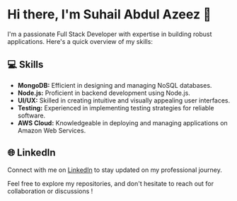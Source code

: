 # Hi there, I'm Suhail Abdul Azeez 👋

I'm a passionate Full Stack Developer with expertise in building robust applications. Here's a quick overview of my skills:

## 💻 Skills
- **MongoDB:** Efficient in designing and managing NoSQL databases.
- **Node.js:** Proficient in backend development using Node.js.
- **UI/UX:** Skilled in creating intuitive and visually appealing user interfaces.
- **Testing:** Experienced in implementing testing strategies for reliable software.
- **AWS Cloud:** Knowledgeable in deploying and managing applications on Amazon Web Services.

## 🌐 LinkedIn
Connect with me on [LinkedIn](https://www.linkedin.com/in/suhail-abdul-azeez-profile) to stay updated on my professional journey.

Feel free to explore my repositories, and don't hesitate to reach out for collaboration or discussions !




